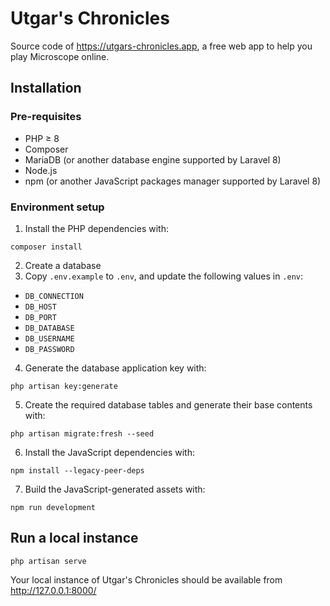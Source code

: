 # Utgar's Chronicles

Source code of https://utgars-chronicles.app, a free web app to help you play Microscope online.

## Installation

### Pre-requisites

* PHP ≥ 8
* Composer
* MariaDB (or another database engine supported by Laravel 8)
* Node.js
* npm (or another JavaScript packages manager supported by Laravel 8)

### Environment setup

1. Install the PHP dependencies with:
```
composer install
```
2. Create a database
3. Copy `.env.example` to `.env`, and update the following values in `.env`:
  - `DB_CONNECTION`
  - `DB_HOST`
  - `DB_PORT`
  - `DB_DATABASE`
  - `DB_USERNAME`
  - `DB_PASSWORD`
4. Generate the database application key with:
```
php artisan key:generate
```
5. Create the required database tables and generate their base contents with:
```
php artisan migrate:fresh --seed
```
6. Install the JavaScript dependencies with:
```
npm install --legacy-peer-deps
```
7. Build the JavaScript-generated assets with:
```
npm run development
```

## Run a local instance

```
php artisan serve
```

Your local instance of Utgar's Chronicles should be available from http://127.0.0.1:8000/
